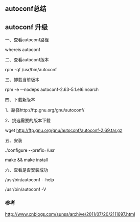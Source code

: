 ## autoconf总结

## autoconf 升级

一、查看autoconf路径

whereis autoconf

二、查看autoconf版本

rpm -qf /usr/bin/autoconf

三、卸载当前版本

rpm -e --nodeps autoconf-2.63-5.1.el6.noarch

四、下载新版本

1、路径http://ftp.gnu.org/gnu/autoconf/

2、挑选需要的版本下载

wget http://ftp.gnu.org/gnu/autoconf/autoconf-2.69.tar.gz

五、安装

./configure --prefix=/usr

make && make install

六、查看是否安装成功

/usr/bin/autoconf --help

/usr/bin/autoconf -V

### 参考

http://www.cnblogs.com/sunss/archive/2011/07/20/2111697.html




















